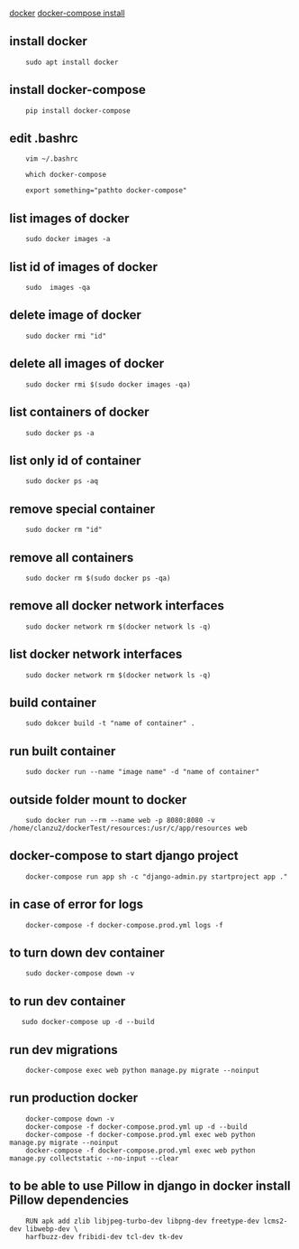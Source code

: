 [docker](https://testdriven.io/blog/dockerizing-django-with-postgres-gunicorn-and-nginx/)
[docker-compose install](https://docs.docker.com/compose/install/)

## install docker

        sudo apt install docker

## install docker-compose

        pip install docker-compose

## edit .bashrc

        vim ~/.bashrc

        which docker-compose

        export something="pathto docker-compose"

## list images of docker

        sudo docker images -a

## list id of images of docker

        sudo  images -qa

## delete image of docker

        sudo docker rmi "id"

## delete all images of docker

        sudo docker rmi $(sudo docker images -qa)

## list containers of docker

        sudo docker ps -a

## list only id of container

        sudo docker ps -aq

## remove special container

        sudo docker rm "id"

## remove all containers

        sudo docker rm $(sudo docker ps -qa)

## remove all docker network interfaces

        sudo docker network rm $(docker network ls -q)

## list docker network interfaces

        sudo docker network rm $(docker network ls -q)

## build container

        sudo dokcer build -t "name of container" .

## run built container

        sudo docker run --name "image name" -d "name of container"

## outside folder mount to docker

        sudo docker run --rm --name web -p 8080:8080 -v /home/clanzu2/dockerTest/resources:/usr/c/app/resources web

## docker-compose to start django project

        docker-compose run app sh -c "django-admin.py startproject app ."

## in case of error for logs

        docker-compose -f docker-compose.prod.yml logs -f

## to turn down dev container

        sudo docker-compose down -v

## to run dev container

       sudo docker-compose up -d --build

## run dev migrations

        docker-compose exec web python manage.py migrate --noinput

## run production docker

        docker-compose down -v
        docker-compose -f docker-compose.prod.yml up -d --build
        docker-compose -f docker-compose.prod.yml exec web python manage.py migrate --noinput
        docker-compose -f docker-compose.prod.yml exec web python manage.py collectstatic --no-input --clear

## to be able to use Pillow in django in docker install Pillow dependencies

        RUN apk add zlib libjpeg-turbo-dev libpng-dev freetype-dev lcms2-dev libwebp-dev \
        harfbuzz-dev fribidi-dev tcl-dev tk-dev
